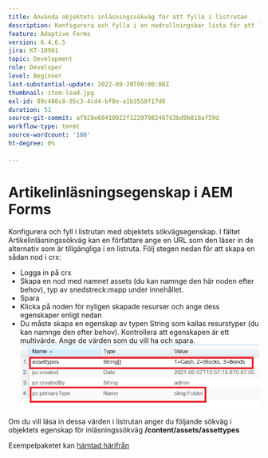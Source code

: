 ```yaml
---
title: Använda objektets inläsningssökväg för att fylla i listrutan
description: Konfigurera och fylla i en nedrullningsbar lista för att läsa värden från en crx-nod
feature: Adaptive Forms
version: 6.4,6.5
jira: KT-10961
topic: Development
role: Developer
level: Beginner
last-substantial-update: 2022-09-20T00:00:00Z
thumbnail: item-load.jpg
exl-id: 89c486c8-95c3-4cd4-bf8e-a1b3558f17d6
duration: 51
source-git-commit: af928e60410022f12207082467d3bd9b818af59d
workflow-type: tm+mt
source-wordcount: '180'
ht-degree: 0%

---
```


# Artikelinläsningsegenskap i AEM Forms

Konfigurera och fyll i listrutan med objektets sökvägsegenskap.
I fältet Artikelinläsningssökväg kan en författare ange en URL som den läser in de alternativ som är tillgängliga i en listruta.
Följ stegen nedan för att skapa en sådan nod i crx:
* Logga in på crx
* Skapa en nod med namnet assets (du kan namnge den här noden efter behov), typ av snedstreck:mapp under innehållet.
* Spara
* Klicka på noden för nyligen skapade resurser och ange dess egenskaper enligt nedan
* Du måste skapa en egenskap av typen String som kallas resurstyper (du kan namnge den efter behov). Kontrollera att egenskapen är ett multivärde. Ange de värden som du vill ha och spara.
  ![item-load-path](assets/item-load-path-crx.png)

Om du vill läsa in dessa värden i listrutan anger du följande sökväg i objektets egenskap för inläsningssökväg  **/content/assets/assettypes**

Exempelpaketet kan [hämtad härifrån](assets/item-load-path-package.zip)
